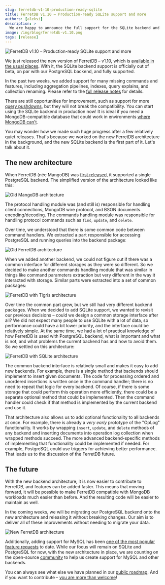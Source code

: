 ```yaml
---
slug: ferretdb-v1-10-production-ready-sqlite
title: FerretDB v1.10 – Production-ready SQLite support and more
authors: [aleksi]
description: >
  We are happy to announce the full support for the SQLite backend and discuss our new architecture.
image: /img/blog/ferretdb-v1.10.png
tags: [release]
---
```


![FerretDB v1.10 – Production-ready SQLite support and more](/img/blog/ferretdb-v1.10.png)

We just released the new version of FerretDB – v1.10, which is [available in the usual places](https://docs.ferretdb.io/quickstart-guide/).
With it, the SQLite backend support is officially out of beta, on par with our PostgreSQL backend, and fully supported.

<!--truncate-->

In the past two weeks, we added support for many missing commands and features,
including aggregation pipelines, indexes, query explains, and collection renaming.
Please refer to the [full release notes](https://github.com/FerretDB/FerretDB/releases/tag/v1.10.1) for details.

There are still opportunities for improvement, such as support for more [query pushdowns](https://docs.ferretdb.io/pushdown/),
but they will not break the compatibility.
You can start using the SQLite backend in production now!
It is ideal if you need a MongoDB-compatible database that could work in environments
[where MongoDB can't](https://github.com/FerretDB/FerretDB/discussions/1266).

You may wonder how we made such huge progress after a few relatively quiet releases.
That's because we worked on the new FerretDB architecture in the background, and the new SQLite backend is the first part of it.
Let's talk about it.

## The new architecture

When FerretDB (née MangoDB) was [first released](2021-11-05-mangodb-overwhelming-enthusiasm-for-truly-open-source-mongodb-replacement.md),
it supported a single PostgreSQL backend.
The simplified version of the architecture looked like this:

![Old MangoDB architecture](/img/blog/2023-09-15/image1.png)

The protocol handling module was (and still is) responsible for handling client connections, MongoDB wire protocol,
and BSON documents encoding/decoding.
The commands handling module was responsible for handling protocol commands such as `find`, `update`, and `delete`.

Over time, we understood that there is some common code between command handlers.
We extracted a part responsible for accessing PostgreSQL and running queries into the backend package:

![Old FerretDB architecture](/img/blog/2023-09-15/image2.png)

When we added another backend, we could not figure out if there was a common interface for different storages as they were so different.
So we decided to make another commands handling module that was similar in things like command parameters extraction
but very different in the way it interacted with storage.
Similar parts were extracted into a set of common packages:

![FerretDB with Tigris architecture](/img/blog/2023-09-15/image3.png)

Over time the common part grew, but we still had very different backend packages.
When we decided to add SQLite support, we wanted to revisit our previous decisions –
could we design a common storage interface after all?
We did not expect many people to use SQLite with a lot of data, so performance could have a bit lower priority,
and the interface could be relatively simple.
At the same time, we had a lot of practical knowledge of how FerretDB is used with PostgreSQL backend,
what is important and what is not, and what problems the current backend has and how to avoid them.
So we settled on this architecture:

![FerretDB with SQLite architecture](/img/blog/2023-09-15/image4.png)

The common backend interface is relatively small and makes it easy to add new backends.
For example, there is a single method that backends should implement to insert given documents.
The code for processing ordered and unordered insertions is written once in the command handler;
there is no need to repeat that logic for every backend.
Of course, if there is some storage that could perform this operation more efficiently,
there could be a separate optional method that could be implemented.
Then the command handler could check if that method is implemented by the current backend and use it.

That architecture also allows us to add optional functionality to all backends at once.
For example, there is already a _very early_ prototype of the "OpLog" functionality.
It works by wrapping `insert`, `update`, and `delete` methods of any backend and inserting documents
into operation log collection when wrapped methods succeed.
The more advanced backend-specific methods of implementing that functionality could be implemented if needed.
For example, PostgreSQL could use triggers for achieving better performance.
That leads us to the discussion of the FerretDB future.

## The future

With the new backend architecture, it is now easier to contribute to FerretDB, and features can be added faster.
This means that moving forward, it will be possible to make FerretDB compatible with MongoDB workloads
much easier than before.
And the resulting code will be easier to maintain as well.

In the coming weeks, we will be migrating our PostgreSQL backend onto the new architecture
and releasing it without breaking changes.
Our aim is to deliver all of these improvements without needing to migrate your data.

![New FerretDB architecture](/img/blog/2023-09-15/image5.png)

Additionally, adding support for MySQL has been
[one of the most popular feature requests](https://github.com/FerretDB/FerretDB/discussions/50) to date.
While our focus will remain on SQLite and PostgreSQL for now, with the new architecture in place,
we are counting on the open-source [community](https://docs.ferretdb.io/#community) to help us
create support for MySQL and other backends.

You can always see what else we have planned in our [public roadmap](https://github.com/orgs/FerretDB/projects/2/views/1).
And if you want to contribute – [you are more than welcome](https://docs.ferretdb.io/contributing/)!
